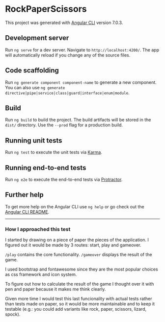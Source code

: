 # RockPaperScissors

This project was generated with [Angular CLI](https://github.com/angular/angular-cli) version 7.0.3.

## Development server

Run `ng serve` for a dev server. Navigate to `http://localhost:4200/`. The app will automatically reload if you change any of the source files.

## Code scaffolding

Run `ng generate component component-name` to generate a new component. You can also use `ng generate directive|pipe|service|class|guard|interface|enum|module`.

## Build

Run `ng build` to build the project. The build artifacts will be stored in the `dist/` directory. Use the `--prod` flag for a production build.

## Running unit tests

Run `ng test` to execute the unit tests via [Karma](https://karma-runner.github.io).

## Running end-to-end tests

Run `ng e2e` to execute the end-to-end tests via [Protractor](http://www.protractortest.org/).

## Further help

To get more help on the Angular CLI use `ng help` or go check out the [Angular CLI README](https://github.com/angular/angular-cli/blob/master/README.md).


---

### How I approached this test

I started by drawing on a piece of paper the pieces of the application. I figured out it would be made by 3 routes: start, play and gameover.

`/play` contains the core functionality.
`/gameover` displays the result of the game.

I used bootstrap and fontawesome since they are the most popular choices as css framework and icon system.

To figure out how to calculate the result of the game I thought over it with pen and paper because it makes me think clearly.

Given more time I would test this last funcionality with actual tests rather than tests made on paper, so it would be more maintainable and to keep it testable (e.g.: you could add variants like rock, paper, scissors, lizard, spock).

